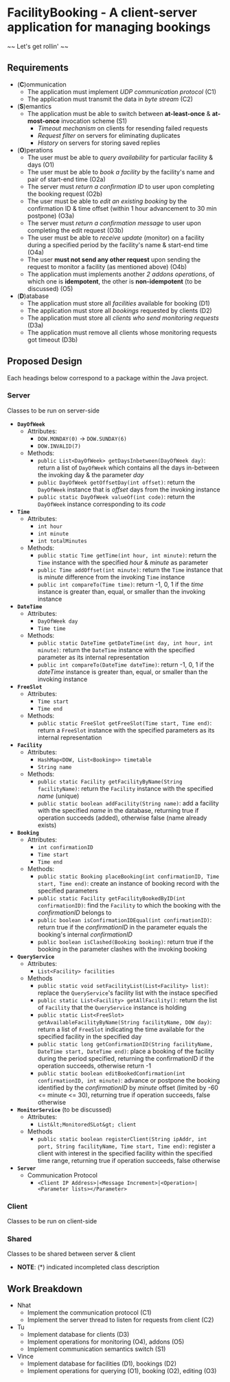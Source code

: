 # FacilityBooking - A client-server application for managing bookings #
~~ Let's get rollin' ~~
## Requirements ##
* (**C**)ommunication
    * The application must implement *UDP communication protocol* (C1)
    * The application must transmit the data in *byte stream* (C2)
* (**S**)emantics
    * The application must be able to switch between **at-least-once** & **at-most-once** invocation scheme (S1)
        * *Timeout mechanism* on clients for resending failed requests
        * *Request filter* on servers for eliminating duplicates
        * *History* on servers for storing saved replies
* (**O**)perations
    * The user must be able to *query availability* for particular facility & days (O1)
    * The user must be able to *book a facility* by the facility's name and pair of start-end time (O2a)
    * The server must *return a confirmation ID* to user upon completing the booking request (O2b)
    * The user must be able to *edit an existing booking* by the confirmation ID & time offset (within 1 hour advancement to 30 min postpone) (O3a)
    * The server must *return a confirmation message* to user upon completing the edit request (O3b)
    * The user must be able to *receive update* (monitor) on a facility during a specified period by the facility's name & start-end time (O4a)
    * The user **must not send any other request** upon sending the request to monitor a facility (as mentioned above) (O4b)
    * The application must implements another *2 addons operations*, of which one is **idempotent**, the other is **non-idempotent** (to be discussed) (O5)
* (**D**)atabase
    * The application must store all *facilities* available for booking (D1)
    * The application must store all *bookings* requested by clients (D2)
    * The application must store all *clients who send monitoring requests* (D3a)
    * The application must remove all clients whose monitoring requests got timeout (D3b)
## Proposed Design ##
Each headings below correspond to a package within the Java project.
### Server ###
Classes to be run on server-side
* **`DayOfWeek`**
    * Attributes: 
        * `DOW.MONDAY(0)` -&gt; `DOW.SUNDAY(6)`
        * `DOW.INVALID(7)`
    * Methods:
        * `public List<DayOfWeek> getDaysInbetween(DayOfWeek day)`: return a list of `DayOfWeek` which contains all the days in-between the invoking day & the parameter *day*
        * `public DayOfWeek getOffsetDay(int offset)`: return the `DayOfWeek` instance that is *offset* days from the invoking instance
        * `public static DayOfWeek valueOf(int code)`: return the `DayOfWeek` instance corresponding to its *code*
* **`Time`**
    * Attributes:
        * `int hour`
        * `int minute`
        * `int totalMinutes`
    * Methods:
        * `public static Time getTime(int hour, int minute)`: return the `Time` instance with the specified *hour* & *minute* as parameter
        * `public Time addOffset(int minute)`: return the `Time` instance that is *minute* difference from the invoking `Time` instance
        * `public int compareTo(Time time)`: return -1, 0, 1 if the *time* instance is greater than, equal, or smaller than the invoking instance
* **`DateTime`**
    * Attributes:
        * `DayOfWeek day`
        * `Time time`
    * Methods:
        * `public static DateTime getDateTime(int day, int hour, int minute)`: return the `DateTime` instance with the specified parameter as its internal representation
        * `public int compareTo(DateTime dateTime)`: return -1, 0, 1 if the *dateTime* instance is greater than, equal, or smaller than the invoking instance
* **`FreeSlot`**
    * Attributes:
        * `Time start`
        * `Time end`
    * Methods:
        * `public static FreeSlot getFreeSlot(Time start, Time end)`: return a `FreeSlot` instance with the specified parameters as its internal representation
* **`Facility`**
    * Attributes:
        * `HashMap<DOW, List<Booking>> timetable`
        * `String name`
    * Methods:
        * `public static Facility getFacilityByName(String facilityName)`: return the `Facility` instance with the specified *name* (unique)
        * `public static boolean addFacility(String name)`: add a facility with the specified *name* in the database, returning true if operation succeeds (added), otherwise false (name already exists)
* **`Booking`**
    * Attributes:
        * `int confirmationID`
        * `Time start`
        * `Time end`
    * Methods:
        * `public static Booking placeBooking(int confirmationID, Time start, Time end)`: create an instance of booking record with the specified parameters
        * `public static Facility getFacilityBookedByID(int confirmationID)`: find the `Facility` to which the booking with the *confirmationID* belongs to
        * `public boolean isConfirmationIDEqual(int confirmationID)`: return true if the *confirmationID* in the parameter equals the booking's internal *confirmationID*
        * `public boolean isClashed(Booking booking)`: return true if the booking in the parameter clashes with the invoking booking
* **`QueryService`**
    * Attributes:
        * `List<Facility> facilities`
    * Methods
        * `public static void setFacilityList(List<Facility> list)`: replace the `QueryService`'s facility list with the instace specified
        * `public static List<Facility> getAllFacility()`: return the list of `Facility` that the `QueryService` instance is holding
        * `public static List<FreeSlot> getAvailableFacilityByName(String facilityName, DOW day)`: return a list of `FreeSlot` indicating the time available for the specified facility in the specified day
        * `public static long getConfirmationID(String facilityName, DateTime start, DateTime end)`: place a booking of the facility during the period specified, returning the confirmationID if the operation succeeds, otherwise return -1
        * `public static boolean editBookedConfirmation(int confirmationID, int minute)`: advance or postpone the booking identified by the *confirmationID* by *minute* offset (limited by -60 <= minute <= 30), returning true if operation succeeds, false otherwise
* **`MonitorService`** (to be discussed)
    * Attributes:
        * `List&lt;MonitoredSLot&gt; client`
    * Methods
        * `public static boolean registerClient(String ipAddr, int port, String facilityName, Time start, Time end)`: register a client with interest in the specified facility within the specified time range, returning true if operation succeeds, false otherwise
* **`Server`**
    * Communication Protocol
        * `<Client IP Address>|<Message Increment>|<Operation>|<Parameter lists></Parameter>`
### Client ###
Classes to be run on client-side
### Shared ###
Classes to be shared between server & client
* **NOTE**: (*) indicated incompleted class description
## Work Breakdown ##
* Nhat
    * Implement the communication protocol (C1)
    * Implement the server thread to listen for requests from client (C2)
* Tu
    * Implement database for clients (D3)
    * Implement operations for monitoring (O4), addons (O5)
    * Implement communication semantics switch (S1)
* Vince
    * Implement database for facilities (D1), bookings (D2)
    * Implement operations for querying (O1), booking (O2), editing (O3)
